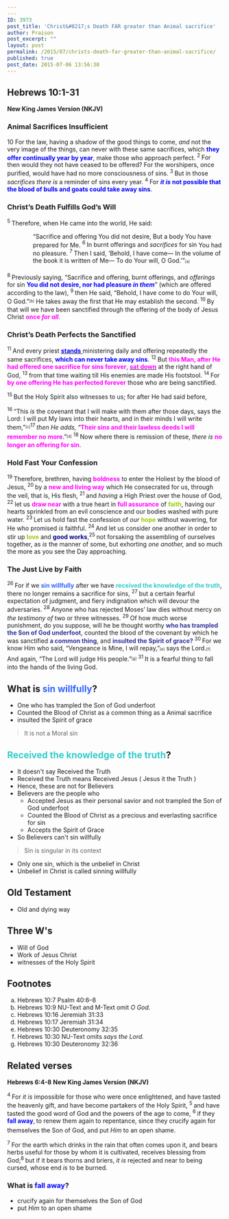 ```yaml
---
---
ID: 3973
post_title: 'Christ&#8217;s Death FAR greater than Animal sacrifice'
author: Praison
post_excerpt: ""
layout: post
permalink: /2015/07/christs-death-far-greater-than-animal-sacrifice/
published: true
post_date: 2015-07-06 13:56:30
---
```

<h2><strong>Hebrews 10:1-31</strong></h2>
<strong>New King James Version (NKJV)</strong>
<h3><span id="en-NKJV-30135" class="text Heb-10-1">Animal Sacrifices Insufficient</span></h3>
<p class="chapter-2"><span class="text Heb-10-1"><span class="chapternum">10 </span>For the law, having a shadow of the good things to come, <i>and</i> not the very image of the things, can never with these same sacrifices, which <strong><span style="color: #0000ff;">they offer continually year by year</span></strong>, make those who approach perfect. </span><span id="en-NKJV-30136" class="text Heb-10-2"><sup class="versenum">2 </sup>For then would they not have ceased to be offered? For the worshipers, once purified, would have had no more consciousness of sins. </span><span id="en-NKJV-30137" class="text Heb-10-3"><sup class="versenum">3 </sup>But in those <i>sacrifices there is</i> a reminder of sins every year. </span><span id="en-NKJV-30138" class="text Heb-10-4"><sup class="versenum">4 </sup>For <span style="color: #0000ff;"><strong><i>it is</i> not possible that the blood of bulls and goats could take away sins</strong></span>.</span></p>

<h3><span id="en-NKJV-30139" class="text Heb-10-5">Christ’s Death Fulfills God’s Will</span></h3>
<span class="text Heb-10-5"><sup class="versenum">5 </sup>Therefore, when He came into the world, He said:</span>
<div class="poetry top-1">
<p class="line" style="padding-left: 60px;"><span class="text Heb-10-5"><span class="oblique">“Sacrifice and offering You did not desire,</span></span>
<span class="text Heb-10-5"><span class="oblique">But a body You have prepared for Me.</span></span>
<span id="en-NKJV-30140" class="text Heb-10-6"><sup class="versenum">6 </sup><span class="oblique">In burnt offerings and</span> <i>sacrifices</i> <span class="oblique">for sin</span></span>
<span class="text Heb-10-6"><span class="oblique">You had no pleasure.</span></span>
<span id="en-NKJV-30141" class="text Heb-10-7"><sup class="versenum">7 </sup><span class="oblique">Then I said, ‘Behold, I have come—</span></span>
<span class="text Heb-10-7"><span class="oblique">In the volume of the book it is written of Me—</span></span>
<span class="text Heb-10-7"><span class="oblique">To do Your will, O God.’”</span><sup class="footnote" style="box-sizing: border-box; font-size: 0.625em; line-height: 22px; position: relative; vertical-align: top; top: 0px;" data-fn="#fen-NKJV-30141a" data-link="[&lt;a href=&quot;#fen-NKJV-30141a&quot; title=&quot;See footnote a&quot;&gt;a&lt;/a&gt;]">[a]</sup></span></p>

</div>
<p class="first-line-none top-1"><span id="en-NKJV-30142" class="text Heb-10-8"><sup class="versenum">8 </sup>Previously saying, <span class="oblique">“Sacrifice and offering, burnt offerings, and</span> <i>offerings</i> <span class="oblique">for sin <span style="color: #0000ff;"><strong>You did not desire, nor had pleasure</strong></span></span><span style="color: #0000ff;"><strong> <i>in them</i></strong></span>” (which are offered according to the law), </span><span id="en-NKJV-30143" class="text Heb-10-9"><sup class="versenum">9 </sup>then He said, <span class="oblique">“Behold, I have come to do Your will, O God.”</span><sup class="footnote" style="box-sizing: border-box; font-size: 0.625em; line-height: 22px; position: relative; vertical-align: top; top: 0px;" data-fn="#fen-NKJV-30143b" data-link="[&lt;a href=&quot;#fen-NKJV-30143b&quot; title=&quot;See footnote b&quot;&gt;b&lt;/a&gt;]">[b]</sup> He takes away the first that He may establish the second. </span><span id="en-NKJV-30144" class="text Heb-10-10"><sup class="versenum">10 </sup>By that will we have been sanctified through the offering of the body of Jesus Christ <span style="color: #ff00ff;"><strong>once </strong></span><i><span style="color: #ff00ff;"><strong>for all</strong></span>.</i></span></p>

<h3><span id="en-NKJV-30145" class="text Heb-10-11">Christ’s Death Perfects the Sanctified</span></h3>
<span class="text Heb-10-11"><sup class="versenum">11 </sup>And every priest <span style="text-decoration: underline;"><span style="color: #0000ff;"><strong>stands</strong> </span></span>ministering daily and offering repeatedly the same sacrifices, <strong><span style="color: #0000ff;">which can never take away sins</span></strong>. </span><span id="en-NKJV-30146" class="text Heb-10-12"><sup class="versenum">12 </sup>But <strong><span style="color: #ff00ff;">this Man, after He had offered one sacrifice for sins forever</span></strong>, <span style="text-decoration: underline;"><span style="color: #ff00ff;"><strong>sat down</strong></span></span> at the right hand of God, </span><span id="en-NKJV-30147" class="text Heb-10-13"><sup class="versenum">13 </sup>from that time waiting till His enemies are made His footstool. </span><span id="en-NKJV-30148" class="text Heb-10-14"><sup class="versenum">14 </sup>For <span style="color: #ff00ff;"><strong>by one offering He has perfected forever</strong></span> those who are being sanctified.</span>

<span id="en-NKJV-30149" class="text Heb-10-15"><sup class="versenum">15 </sup>But the Holy Spirit also witnesses to us; for after He had said before,</span>

<span id="en-NKJV-30150" class="text Heb-10-16"><sup class="versenum">16 </sup><span class="oblique">“This</span> <i>is</i> <span class="oblique">the covenant that I will make with them after those days, says the L</span><span class="small-caps">ord</span><span class="oblique">: I will put My laws into their hearts, and in their minds I will write them,”</span><sup class="footnote" style="box-sizing: border-box; font-size: 0.625em; line-height: 22px; position: relative; vertical-align: top; top: 0px;" data-fn="#fen-NKJV-30150c" data-link="[&lt;a href=&quot;#fen-NKJV-30150c&quot; title=&quot;See footnote c&quot;&gt;c&lt;/a&gt;]">[c]</sup></span><span id="en-NKJV-30151" class="text Heb-10-17"><sup class="versenum">17 </sup><i>then He adds,</i> <span class="oblique">“<span style="color: #ff00ff;"><strong>Their sins and their lawless deeds I will remember no more</strong></span>.”</span><sup class="footnote" style="box-sizing: border-box; font-size: 0.625em; line-height: 22px; position: relative; vertical-align: top; top: 0px;" data-fn="#fen-NKJV-30151d" data-link="[&lt;a href=&quot;#fen-NKJV-30151d&quot; title=&quot;See footnote d&quot;&gt;d&lt;/a&gt;]">[d]</sup> </span><span id="en-NKJV-30152" class="text Heb-10-18"><sup class="versenum">18 </sup>Now where there is remission of these, <i>there is</i> <span style="color: #ff00ff;"><strong>no longer an offering for sin</strong></span>.</span>
<h3><span id="en-NKJV-30153" class="text Heb-10-19">Hold Fast Your Confession</span></h3>
<span class="text Heb-10-19"><sup class="versenum">19 </sup>Therefore, brethren, having <span style="color: #ff00ff;"><strong>boldness</strong> </span>to enter the Holiest by the blood of Jesus, </span><span id="en-NKJV-30154" class="text Heb-10-20"><sup class="versenum">20 </sup>by a <strong><span style="color: #ff00ff;">new and living way</span></strong> which He consecrated for us, through the veil, that is, His flesh, </span><span id="en-NKJV-30155" class="text Heb-10-21"><sup class="versenum">21 </sup>and <i>having</i> a High Priest over the house of God, </span><span id="en-NKJV-30156" class="text Heb-10-22"><sup class="versenum">22 </sup>let us <span style="color: #ff00ff;"><strong>draw near</strong></span> with a true heart in <span style="color: #ff00ff;"><strong>full assurance</strong></span> of <strong><span style="color: #99cc00;">faith</span></strong>, having our hearts sprinkled from an evil conscience and our bodies washed with pure water. </span><span id="en-NKJV-30157" class="text Heb-10-23"><sup class="versenum">23 </sup>Let us hold fast the confession of <i>our</i> <span style="color: #99cc00;"><strong>hope</strong> </span>without wavering, for He who promised <i>is</i> faithful. <span id="en-NKJV-30158" class="text Heb-10-24"><sup class="versenum">24 </sup>And let us consider one another in order to stir up <span style="color: #99cc00;"><strong>love</strong> </span>and <span style="color: #000080;"><strong>good works</strong></span>,</span><span id="en-NKJV-30159" class="text Heb-10-25"><sup class="versenum">25 </sup>not forsaking the assembling of ourselves together, as <i>is</i> the manner of some, but exhorting <i>one another,</i> and so much the more as you see the Day approaching.</span></span>
<h3><span id="en-NKJV-30160" class="text Heb-10-26">The Just Live by Faith</span></h3>
<span class="text Heb-10-26"><sup class="versenum">26 </sup>For if we <span style="color: #3366ff;"><strong>sin willfully</strong></span> after we have <span style="color: #33cccc;"><strong>received the knowledge of the truth</strong></span>, there no longer remains a sacrifice for sins, </span><span id="en-NKJV-30161" class="text Heb-10-27"><sup class="versenum">27 </sup>but a certain fearful expectation of judgment, and fiery indignation which will devour the adversaries. </span><span id="en-NKJV-30162" class="text Heb-10-28"><sup class="versenum">28 </sup>Anyone who has rejected Moses’ law dies without mercy on <i>the testimony of</i> two or three witnesses. </span><span id="en-NKJV-30163" class="text Heb-10-29"><sup class="versenum">29 </sup>Of how much worse punishment, do you suppose, will he be thought worthy <span style="color: #333399;"><strong>who has trampled the Son of God underfoot</strong></span>, counted the blood of the covenant by which he was sanctified <span style="color: #333399;"><strong>a common thing</strong></span>, and <span style="color: #333399;"><strong>insulted the Spirit of grace? </strong></span></span><span id="en-NKJV-30164" class="text Heb-10-30"><sup class="versenum">30 </sup>For we know Him who said, <span class="oblique">“Vengeance is Mine, I will repay,”</span><sup class="footnote" style="box-sizing: border-box; font-size: 0.625em; line-height: 22px; position: relative; vertical-align: top; top: 0px;" data-fn="#fen-NKJV-30164a" data-link="[&lt;a href=&quot;#fen-NKJV-30164a&quot; title=&quot;See footnote a&quot;&gt;a&lt;/a&gt;]">[e]</sup> says the Lord.<sup class="footnote" style="box-sizing: border-box; font-size: 0.625em; line-height: 22px; position: relative; vertical-align: top; top: 0px;" data-fn="#fen-NKJV-30164b" data-link="[&lt;a href=&quot;#fen-NKJV-30164b&quot; title=&quot;See footnote b&quot;&gt;b&lt;/a&gt;]">[f]</sup> And again, <span class="oblique">“The L</span><span class="small-caps">ord</span><span class="oblique"> will judge His people.”</span><sup class="footnote" style="box-sizing: border-box; font-size: 0.625em; line-height: 22px; position: relative; vertical-align: top; top: 0px;" data-fn="#fen-NKJV-30164c" data-link="[&lt;a href=&quot;#fen-NKJV-30164c&quot; title=&quot;See footnote c&quot;&gt;c&lt;/a&gt;]">[g]</sup> </span><span id="en-NKJV-30165" class="text Heb-10-31"><sup class="versenum">31 </sup>It is a fearful thing to fall into the hands of the living God.</span>
<h2>What is <span style="color: #3366ff;">sin willfully</span>?</h2>
<ul>
	<li>One who has trampled the Son of God underfoot</li>
	<li>Counted the Blood of Christ as a common thing as a Animal sacrifice</li>
	<li>insulted the Spirit of grace</li>
</ul>
<blockquote>It is not a Moral sin</blockquote>
<h2><span style="color: #33cccc;">Received the knowledge of the truth</span>?</h2>
<ul>
	<li>It doesn't say Received the Truth</li>
	<li>Received the Truth means Received Jesus ( Jesus it the Truth )</li>
	<li>Hence, these are not for Believers</li>
	<li>Believers are the people who
<ul>
	<li>Accepted Jesus as their personal savior and not trampled the Son of God underfoot</li>
	<li>Counted the Blood of Christ as a precious and everlasting sacrifice for sin</li>
	<li>Accepts the Spirit of Grace</li>
</ul>
</li>
	<li>So Believers can't sin willfully</li>
</ul>
<blockquote>Sin is singular in its context</blockquote>
<ul>
	<li>Only one sin, which is the unbelief in Christ</li>
	<li>Unbelief in Christ is called sinning willfully</li>
</ul>
<h2>Old Testament</h2>
<ul>
	<li>Old and dying way</li>
</ul>
<h2>Three W's</h2>
<ul>
	<li>Will of God</li>
	<li>Work of Jesus Christ</li>
	<li>witnesses of the Holy Spirit</li>
</ul>
<div class="footnotes">
<h2>Footnotes</h2>
<ol type="a">
	<li id="fen-NKJV-30141a">Hebrews 10:7 <span class="footnote-text">Psalm 40:6–8</span></li>
	<li id="fen-NKJV-30143b">Hebrews 10:9 <span class="footnote-text">NU-Text and M-Text omit <i>O God.</i></span></li>
	<li id="fen-NKJV-30150c">Hebrews 10:16 <span class="footnote-text">Jeremiah 31:33</span></li>
	<li id="fen-NKJV-30151d">Hebrews 10:17 <span class="footnote-text">Jeremiah 31:34</span></li>
	<li id="fen-NKJV-30164e">Hebrews 10:30 <span class="footnote-text">Deuteronomy 32:35</span></li>
	<li id="fen-NKJV-30164f">Hebrews 10:30 <span class="footnote-text">NU-Text omits <i>says the Lord.</i></span></li>
	<li id="fen-NKJV-30164g">Hebrews 10:30 <span class="footnote-text">Deuteronomy 32:36</span></li>
</ol>
<h2>Related verses</h2>
<strong>Hebrews 6:4-8</strong>
<strong> New King James Version (NKJV)</strong>

<span id="en-NKJV-30049" class="text Heb-6-4"><sup class="versenum">4 </sup>For <i>it is</i> impossible for those who were once enlightened, and have tasted the heavenly gift, and have become partakers of the Holy Spirit, </span><span id="en-NKJV-30050" class="text Heb-6-5"><sup class="versenum">5 </sup>and have tasted the good word of God and the powers of the age to come, </span><span id="en-NKJV-30051" class="text Heb-6-6"><sup class="versenum">6 </sup>if they <span style="color: #0000ff;"><strong>fall away</strong></span>,<span style="font-size: 10.625px; line-height: 22px;"> </span>to renew them again to repentance, since they crucify again for themselves the Son of God, and put <i>Him</i> to an open shame.</span>

<span id="en-NKJV-30052" class="text Heb-6-7"><sup class="versenum">7 </sup>For the earth which drinks in the rain that often comes upon it, and bears herbs useful for those by whom it is cultivated, receives blessing from God;</span><span id="en-NKJV-30053" class="text Heb-6-8"><sup class="versenum">8 </sup>but if it bears thorns and briers, <i>it is</i> rejected and near to being cursed, whose end <i>is</i> to be burned.</span>
<h3>What is <span style="color: #0000ff;">fall away</span>?</h3>
<ul>
	<li>crucify again for themselves the Son of God</li>
	<li>put <i>Him </i>to an open shame</li>
</ul>
</div>
